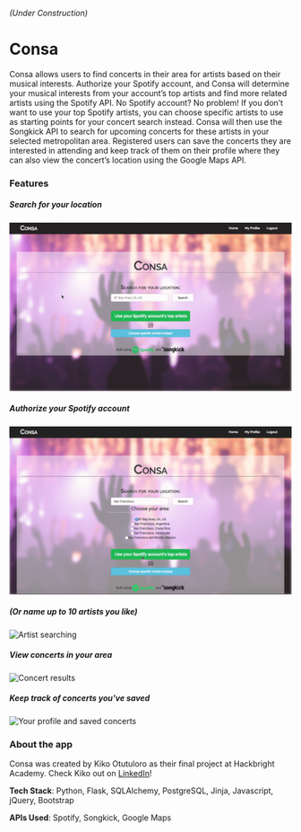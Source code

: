_(Under Construction)_


# Consa

Consa allows users to find concerts in their area for artists based on their musical interests. Authorize your Spotify account, and Consa will determine your musical interests from your account’s top artists and find more related artists using the Spotify API. No Spotify account? No problem! If you don’t want to use your top Spotify artists, you can choose specific artists to use as starting points for your concert search instead. Consa will then use the Songkick API to search for upcoming concerts for these artists in your selected metropolitan area. Registered users can save the concerts they are interested in attending and keep track of them on their profile where they can also view the concert’s location using the Google Maps API.


### Features

##### Search for your location
![Location searching][locgif]

##### Authorize your Spotify account
![Spotify authorization][authgif]

##### (Or name up to 10 artists you like)
![Artist searching][artistgif]

##### View concerts in your area
![Concert results][resultsgif]

##### Keep track of concerts you've saved
![Your profile and saved concerts][profgif]

### About the app

Consa was created by Kiko Otutuloro as their final project at Hackbright Academy.
Check Kiko out on [LinkedIn](https://www.linkedin.com/in/kotutuloro/)!

**Tech Stack**: Python, Flask, SQLAlchemy, PostgreSQL, Jinja, Javascript, jQuery, Bootstrap

**APIs Used**: Spotify, Songkick, Google Maps

[locgif]: screenshots/location-search.gif
[authgif]: screenshots/spotify-auth.gif
[artistgif]: screenshots/artist-search.gif
[resultsgif]: screenshots/results.gif
[profgif]: screenshots/profile.gif